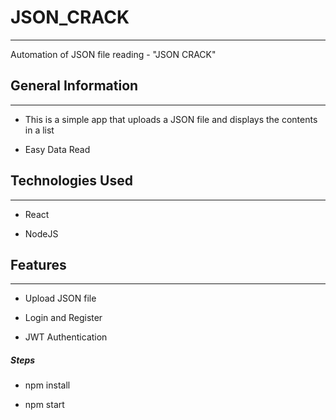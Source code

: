 <h1>JSON_CRACK</h1>
<hr><p>Automation of JSON file reading - "JSON CRACK"</p><h2>General Information</h2>
<hr><ul>
<li>This is a simple app that uploads a JSON file and displays the contents in a list</li>
</ul><ul>
<li>Easy Data Read</li>
</ul><h2>Technologies Used</h2>
<hr><ul>
<li>React</li>
</ul><ul>
<li>NodeJS</li>
</ul><h2>Features</h2>
<hr><ul>
<li>Upload JSON file</li>
</ul><ul>
<li>Login and Register</li>
</ul><ul>
<li>JWT Authentication</li>
</ul><h5>Steps</h5><ul>
<li>npm install</li>
</ul><ul>
<li>npm start</li>
</ul>
